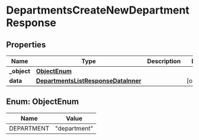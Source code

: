 

# DepartmentsCreateNewDepartmentResponse


## Properties

| Name | Type | Description | Notes |
|------------ | ------------- | ------------- | -------------|
|**_object** | [**ObjectEnum**](#ObjectEnum) |  |  |
|**data** | [**DepartmentsListResponseDataInner**](DepartmentsListResponseDataInner.md) |  |  [optional] |



## Enum: ObjectEnum

| Name | Value |
|---- | -----|
| DEPARTMENT | &quot;department&quot; |



